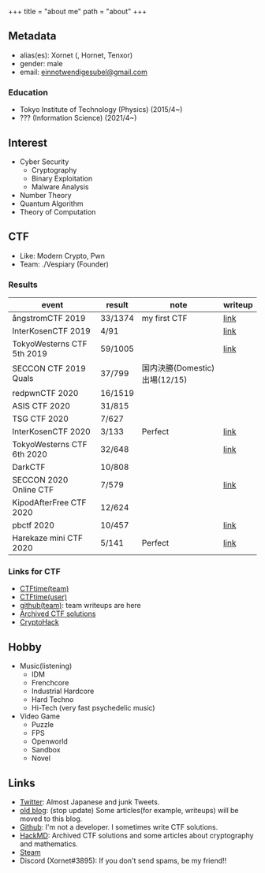 +++
title = "about me"
path = "about"
+++

## Metadata

* alias(es): Xornet (, Hornet, Tenxor)
* gender: male
* email: einnotwendigesubel@gmail.com

### Education

* Tokyo Institute of Technology (Physics) (2015/4~)
* ??? (Information Science) (2021/4~)

## Interest

* Cyber Security
  * Cryptography
  * Binary Exploitation
  * Malware Analysis
* Number Theory
* Quantum Algorithm
* Theory of Computation

## CTF

* Like: Modern Crypto, Pwn
* Team: ./Vespiary (Founder)

### Results

|event|result|note|writeup|
|----|----|----|----|
|ångstromCTF 2019|33/1374|my first CTF|[link](https://github.com/Xornet-Euphoria/angstromCTF_2019)|
|InterKosenCTF 2019|4/91||[link](https://github.com/Xornet-Euphoria/InterKosenCTF_2019)|
|TokyoWesterns CTF 5th 2019|59/1005||[link](https://xornet.hatenablog.com/entry/2019/09/03/120425)|
|SECCON CTF 2019 Quals|37/799|国内決勝(Domestic)出場(12/15)|
|redpwnCTF 2020|16/1519|
|ASIS CTF 2020|31/815|
|TSG CTF 2020|7/627|
|InterKosenCTF 2020|3/133|Perfect|[link](https://hackmd.io/@Xornet/r1TUJXf4D)|
|TokyoWesterns CTF 6th 2020|32/648||[link](https://hackmd.io/@Xornet/r1m4fk8SP)|
|DarkCTF|10/808|
|SECCON 2020 Online CTF|7/579||[link](https://project-euphoria.dev/blog/3-seccon-2020/)|
|KipodAfterFree CTF 2020|12/624|||
|pbctf 2020|10/457||[link](https://project-euphoria.dev/blog/9-pbctf-2020/)|
|Harekaze mini CTF 2020|5/141|Perfect|[link](https://project-euphoria.dev/blog/11-harekaze-mini/)|

### Links for CTF

* [CTFtime(team)](https://ctftime.org/team/80092)
* [CTFtime(user)](https://ctftime.org/user/64130)
* [github(team)](https://github.com/x-vespiary): team writeups are here
* [Archived CTF solutions](https://hackmd.io/@Xornet/BkemeSAhU)
* [CryptoHack](https://cryptohack.org/user/Xornet/)

## Hobby

* Music(listening)
  * IDM
  * Frenchcore
  * Industrial Hardcore
  * Hard Techno
  * Hi-Tech (very fast psychedelic music)
* Video Game
  * Puzzle
  * FPS
  * Openworld
  * Sandbox
  * Novel

## Links

* [Twitter](https://twitter.com/Xornet_Euphoria): Almost Japanese and junk Tweets.
* [old blog](https://xornet.hatenablog.com/): (stop update) Some articles(for example, writeups) will be moved to this blog.
* [Github](https://github.com/Xornet-Euphoria): I'm not a developer. I sometimes write CTF solutions.
* [HackMD](https://hackmd.io/@Xornet): Archived CTF solutions and some articles about cryptography and mathematics.
* [Steam](https://steamcommunity.com/id/xornet_euphoria/)
* Discord (Xornet\#3895): If you don't send spams, be my friend!!
